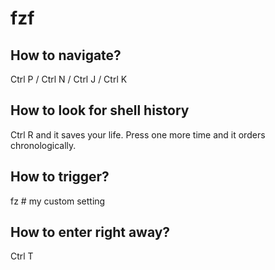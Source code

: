 # fzf 

## How to navigate?
Ctrl P / Ctrl N / Ctrl J / Ctrl K

## How to look for shell history
Ctrl R and it saves your life.
Press one more time and it orders chronologically.

## How to trigger?
fz<tab> # my custom setting

## How to enter right away?
Ctrl T
